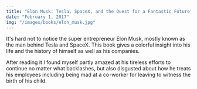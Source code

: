 ```yaml
---
title: "Elon Musk: Tesla, SpaceX, and the Quest for a Fantastic Future"
date: "February 1, 2017"
img: "/images/books/elon_musk.jpg"
---
```


It's hard not to notice the super entrepreneur Elon Musk, mostly known as the man behind Tesla and SpaceX. This book gives a colorful insight into his life and the history of himself as well as his companies.

After reading it I found myself partly amazed at his tireless efforts to continue no matter what backlashes, but also disgusted about how he treats his employees including being mad at a co-worker for leaving to witness the birth of his child.
